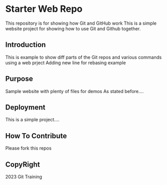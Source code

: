 # Starter Web Repo

This repository is for showing how Git and GitHub work
This is a simple website project for showing how to use Git and Github together.

## Introduction

This is example to show diff parts of the Git repos and various commands using a web prject
Adding new line for rebasing example

## Purpose

Sample website with plenty of files for demos
As stated before....

## Deployment

This is a simple project....

## How To Contribute

Please fork this repos

## CopyRight

2023 Git Training
